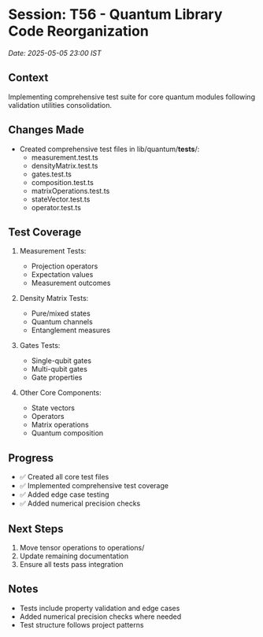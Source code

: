 # Session: T56 - Quantum Library Code Reorganization
*Date: 2025-05-05 23:00 IST*

## Context
Implementing comprehensive test suite for core quantum modules following validation utilities consolidation.

## Changes Made
- Created comprehensive test files in lib/quantum/__tests__/:
  - measurement.test.ts
  - densityMatrix.test.ts
  - gates.test.ts
  - composition.test.ts
  - matrixOperations.test.ts
  - stateVector.test.ts
  - operator.test.ts

## Test Coverage
1. Measurement Tests:
   - Projection operators
   - Expectation values
   - Measurement outcomes

2. Density Matrix Tests:
   - Pure/mixed states
   - Quantum channels
   - Entanglement measures

3. Gates Tests:
   - Single-qubit gates
   - Multi-qubit gates
   - Gate properties

4. Other Core Components:
   - State vectors
   - Operators
   - Matrix operations
   - Quantum composition

## Progress
- ✅ Created all core test files
- ✅ Implemented comprehensive test coverage
- ✅ Added edge case testing
- ✅ Added numerical precision checks

## Next Steps
1. Move tensor operations to operations/
2. Update remaining documentation
3. Ensure all tests pass integration

## Notes
- Tests include property validation and edge cases
- Added numerical precision checks where needed
- Test structure follows project patterns